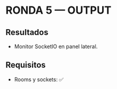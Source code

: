 # RONDA 5 — OUTPUT

## Resultados
- Monitor SocketIO en panel lateral.

## Requisitos
- Rooms y sockets: ✅
